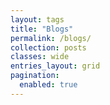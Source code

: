 ```yaml
---
layout: tags
title: "Blogs"
permalink: /blogs/
collection: posts
classes: wide
entries_layout: grid
pagination:
  enabled: true
---
```

